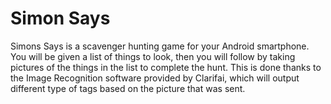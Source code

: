 # Simon Says

Simons Says is a scavenger hunting game for your Android smartphone. You will be given a list of things to look, then you will follow by taking pictures of the things in the list to complete the hunt. This is done thanks to the Image Recognition software provided by Clarifai, which will output different type of tags based on the picture that was sent.
